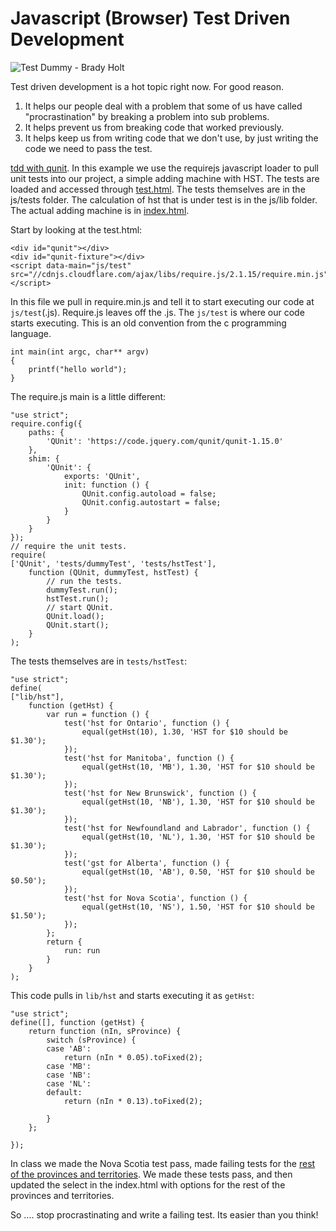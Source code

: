 Javascript (Browser) Test Driven Development
===

![Test Dummy - Brady Holt](http://upload.wikimedia.org/wikipedia/commons/thumb/d/d6/IIHS_crash_test_dummy_in_Hyundai_Tucson.jpg/154px-IIHS_crash_test_dummy_in_Hyundai_Tucson.jpg "Test Dummy - Brady Holt")

Test driven development is a hot topic right now. For good reason. 

1. It helps our people deal with a problem that some of us have called "procrastination" by breaking a problem into sub problems. 
2. It helps prevent us from breaking code that worked previously.
3. It helps keep us from writing code that we don't use, by just writing the code we need to pass the test.

[tdd with qunit](https://github.com/rhildred/tdd). In this example we use the requirejs javascript loader to pull unit tests into our project, a simple adding machine with HST. The tests are loaded and accessed through [test.html](https://rhildred.github.io/tdd/test.html). The tests themselves are in the js/tests folder. The calculation of hst that is under test is in the js/lib folder. The actual adding machine is in [index.html](https://rhildred.github.io/tdd).

Start by looking at the test.html:

    <div id="qunit"></div>
    <div id="qunit-fixture"></div>
    <script data-main="js/test" src="//cdnjs.cloudflare.com/ajax/libs/require.js/2.1.15/require.min.js"></script>
    
In this file we pull in require.min.js and tell it to start executing our code at `js/test`(.js). Require.js leaves off the .js. The `js/test` is where our code starts executing. This is an old convention from the c programming language.

    int main(int argc, char** argv)
    {
        printf("hello world");
    }
    
The require.js main is a little different:

    "use strict";
    require.config({
        paths: {
            'QUnit': 'https://code.jquery.com/qunit/qunit-1.15.0'
        },
        shim: {
            'QUnit': {
                exports: 'QUnit',
                init: function () {
                    QUnit.config.autoload = false;
                    QUnit.config.autostart = false;
                }
            }
        }
    });
    // require the unit tests.
    require(
    ['QUnit', 'tests/dummyTest', 'tests/hstTest'],
        function (QUnit, dummyTest, hstTest) {
            // run the tests.
            dummyTest.run();
            hstTest.run();
            // start QUnit.
            QUnit.load();
            QUnit.start();
        }
    );
    
The tests themselves are in `tests/hstTest`:

    "use strict";
    define(
    ["lib/hst"],
        function (getHst) {
            var run = function () {
                test('hst for Ontario', function () {
                    equal(getHst(10), 1.30, 'HST for $10 should be $1.30');
                });
                test('hst for Manitoba', function () {
                    equal(getHst(10, 'MB'), 1.30, 'HST for $10 should be $1.30');
                });
                test('hst for New Brunswick', function () {
                    equal(getHst(10, 'NB'), 1.30, 'HST for $10 should be $1.30');
                });
                test('hst for Newfoundland and Labrador', function () {
                    equal(getHst(10, 'NL'), 1.30, 'HST for $10 should be $1.30');
                });
                test('gst for Alberta', function () {
                    equal(getHst(10, 'AB'), 0.50, 'HST for $10 should be $0.50');
                });
                test('hst for Nova Scotia', function () {
                    equal(getHst(10, 'NS'), 1.50, 'HST for $10 should be $1.50');
                });
            };
            return {
                run: run
            }
        }
    );
    
This code pulls in `lib/hst` and starts executing it as `getHst`:

    "use strict";
    define([], function (getHst) {
        return function (nIn, sProvince) {
            switch (sProvince) {
            case 'AB':
                return (nIn * 0.05).toFixed(2);
            case 'MB':
            case 'NB':
            case 'NL':
            default:
                return (nIn * 0.13).toFixed(2);

            }
        };

    });
    
In class we made the Nova Scotia test pass, made failing tests for the [rest of the provinces and territories](http://en.wikipedia.org/wiki/Sales_taxes_in_Canada). We made these tests pass, and then updated the select in the index.html with options for the rest of the provinces and territories.

So .... stop procrastinating and write a failing test. Its easier than you think!